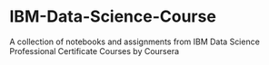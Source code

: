 # IBM-Data-Science-Course

A collection of notebooks and assignments from IBM Data Science Professional Certificate Courses by Coursera
